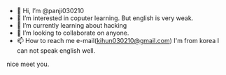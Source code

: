 - 👋 Hi, I’m @panji030210
- 👀 I’m interested in coputer learning. But english is very weak.        
- 🌱 I’m currently learning about hacking
- 💞️ I’m looking to collaborate on anyone.
- 📫 How to reach me e-mail(kihun030210@gmail.com)
I'm from korea
I can not speak english well.
<!---
panji030210/panji030210 is a ✨ special ✨ repository because its `README.md` (this file) appears on your GitHub profile.
You can click the Preview link to take a look at your changes.
--->
nice meet you.
